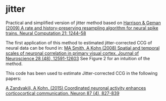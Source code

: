 # jitter
Practical and simplified version of jitter method based on [Harrison & Geman (2009) A rate and history-preserving resampling algorithm for neural spike trains. Neural Computation 21: 1244–58](https://www.ncbi.nlm.nih.gov/pmc/articles/PMC3065177/)

The first application of this method to estimated jitter-corrected CCG of neural data can be found in:
[MA Smith, A Kohn (2008) Spatial and temporal scales of neuronal correlation in primary visual cortex. Journal of Neuroscience 28 (48), 12591-12603](https://www.jneurosci.org/content/28/48/12591)
See Figure 2 for an intuition of the method.

This code has been used to estimate Jitter-corrected CCG in the following papers:

[A Zandvakili, A Kohn. (2015) Coordinated neuronal activity enhances corticocortical communication. Neuron 87 (4), 827-839](https://pubmed.ncbi.nlm.nih.gov/26291164/)


